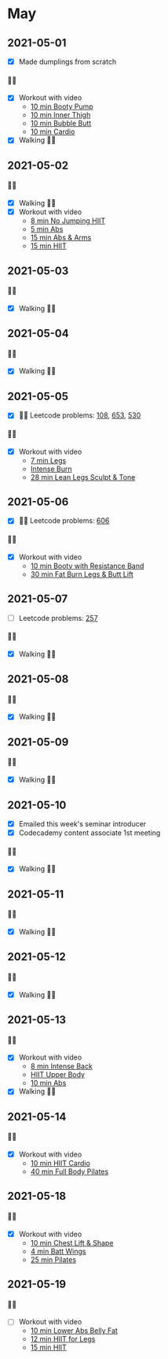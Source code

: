 
# May

## 2021-05-01
- [X] Made dumplings from scratch
#### 🏃‍♀️
- [X] Workout with video
  - [10 min Booty Pump](https://www.youtube.com/watch?v=lRFxt8BHxT0)
  - [10 min Inner Thigh](https://www.youtube.com/watch?v=cbzv-B0e7-U)
  - [10 min Bubble Butt](https://www.youtube.com/watch?v=vtD5nGoNMu8)
  - [10 min Cardio](https://www.youtube.com/watch?v=gFeEUq2624Q)
- [X] Walking 🚶‍♀
  
## 2021-05-02
#### 🏃‍♀️
- [X] Walking 🚶‍♀
- [X] Workout with video
  - [8 min No Jumping HIIT](https://www.youtube.com/watch?v=p74Axi6nlI0&list=PL1KBOwjK3l3f_aus9Mso9sme85koYy1UF&index=9)
  - [5 min Abs](https://www.youtube.com/watch?v=NHNXcUu_wQM)
  - [15 min Abs & Arms](https://www.youtube.com/watch?v=8j2MmNS_6_4)
  - [15 min HIIT](https://www.youtube.com/watch?v=66_hHeSUrzU)
    
## 2021-05-03
#### 🏃‍♀️
- [X] Walking 🚶‍♀

## 2021-05-04
#### 🏃‍♀️
- [X] Walking 🚶‍♀
  
## 2021-05-05
- [X] 👩‍💻 Leetcode problems: [108](https://leetcode.com/problems/convert-sorted-array-to-binary-search-tree/), 
  [653](https://leetcode.com/problems/two-sum-iv-input-is-a-bst/),
  [530](https://leetcode.com/problems/minimum-absolute-difference-in-bst/)

#### 🏃‍♀️
- [X] Workout with video
  - [7 min Legs](https://www.youtube.com/watch?v=q6M1th5AwDA&list=PL1KBOwjK3l3f_aus9Mso9sme85koYy1UF&index=11)
  - [Intense Burn](https://www.youtube.com/watch?v=ZjEZpV2YSpg)  
  - [28 min Lean Legs Sculpt & Tone](https://www.youtube.com/watch?v=aSiCAV2Wu-c)
    

## 2021-05-06
- [X] 👩‍💻 Leetcode problems: [606](https://leetcode.com/problems/construct-string-from-binary-tree/)
#### 🏃‍♀️
- [X] Workout with video
  - [10 min Booty with Resistance Band](https://www.youtube.com/watch?v=6rCEVN_7Y-A&list=PL1KBOwjK3l3f_aus9Mso9sme85koYy1UF&index=12)
  - [30 min Fat Burn Legs & Butt Lift](https://www.youtube.com/watch?v=BoCPPM52Xhg)
  
## 2021-05-07
- [ ] Leetcode problems: [257](https://leetcode.com/problems/binary-tree-paths/)
#### 🏃‍♀️
- [X] Walking 🚶‍♀

## 2021-05-08
#### 🏃‍♀️
- [X] Walking 🚶‍♀

## 2021-05-09
#### 🏃‍♀️
- [X] Walking 🚶‍♀

## 2021-05-10
- [X] Emailed this week's seminar introducer
- [X] Codecademy content associate 1st meeting

#### 🏃‍♀️
- [X] Walking 🚶‍♀
  
## 2021-05-11
#### 🏃‍♀️
- [X] Walking 🚶‍♀
  
## 2021-05-12
#### 🏃‍♀️
- [X] Walking 🚶‍♀
  
## 2021-05-13
#### 🏃‍♀️
- [X] Workout with video
  - [8 min Intense Back](https://www.youtube.com/watch?v=9UQ71kFRudI&list=PL1KBOwjK3l3f_aus9Mso9sme85koYy1UF&index=13)
  - [HIIT Upper Body](https://www.youtube.com/watch?v=oWSuuaxMnB4)
  - [10 min Abs](https://youtu.be/XxZlND8PS9s)
- [X] Walking 🚶‍♀
  
## 2021-05-14
#### 🏃‍♀️
- [X] Workout with video
  - [10 min HIIT Cardio](https://youtu.be/sJZ3tIcsm0Q)
  - [40 min Full Body Pilates](https://www.youtube.com/watch?v=mzoz7oYREJ4)
  
  
## 2021-05-18
#### 🏃‍♀️
- [X] Workout with video
  - [10 min Chest Lift & Shape](https://www.youtube.com/watch?v=DOUiignEXgY)
  - [4 min Batt Wings](https://www.youtube.com/watch?v=GZkJrHxEuzU)
  - [25 min Pilates](https://www.youtube.com/watch?v=Dt2FyFYRmes)
  
## 2021-05-19
#### 🏃‍♀️
- [ ] Workout with video
  - [10 min Lower Abs Belly Fat](https://www.youtube.com/watch?v=Afrqby-vLEk)
  - [12 min HIIT for Legs](https://www.youtube.com/watch?v=mxzliiAOBp8)
  - [15 min HIIT](https://www.youtube.com/watch?v=CPI_Ve7vsHs)
